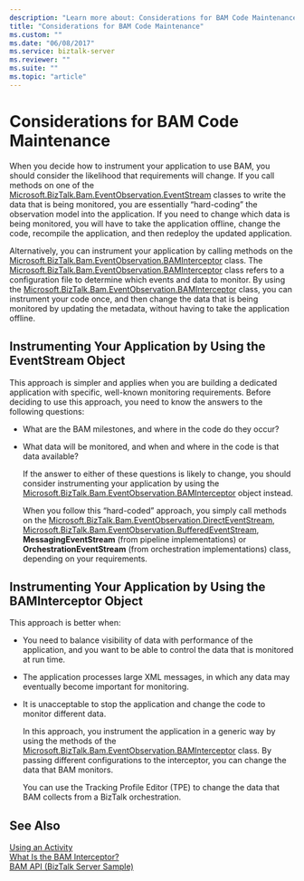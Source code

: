 ```yaml
---
description: "Learn more about: Considerations for BAM Code Maintenance"
title: "Considerations for BAM Code Maintenance"
ms.custom: ""
ms.date: "06/08/2017"
ms.service: biztalk-server
ms.reviewer: ""
ms.suite: ""
ms.topic: "article"
---
```

# Considerations for BAM Code Maintenance

When you decide how to instrument your application to use BAM, you should consider the likelihood that requirements will change. If you call methods on one of the [Microsoft.BizTalk.Bam.EventObservation.EventStream](/dotnet/api/microsoft.biztalk.bam.eventobservation.eventstream) classes to write the data that is being monitored, you are essentially “hard-coding” the observation model into the application. If you need to change which data is being monitored, you will have to take the application offline, change the code, recompile the application, and then redeploy the updated application.  
  
 Alternatively, you can instrument your application by calling methods on the [Microsoft.BizTalk.Bam.EventObservation.BAMInterceptor](/dotnet/api/microsoft.biztalk.bam.eventobservation.baminterceptor) class. The [Microsoft.BizTalk.Bam.EventObservation.BAMInterceptor](/dotnet/api/microsoft.biztalk.bam.eventobservation.baminterceptor) class refers to a configuration file to determine which events and data to monitor. By using the [Microsoft.BizTalk.Bam.EventObservation.BAMInterceptor](/dotnet/api/microsoft.biztalk.bam.eventobservation.baminterceptor) class, you can instrument your code once, and then change the data that is being monitored by updating the metadata, without having to take the application offline.  
  
## Instrumenting Your Application by Using the EventStream Object  
 This approach is simpler and applies when you are building a dedicated application with specific, well-known monitoring requirements. Before deciding to use this approach, you need to know the answers to the following questions:  
  
- What are the BAM milestones, and where in the code do they occur?  
  
- What data will be monitored, and when and where in the code is that data available?  
  
  If the answer to either of these questions is likely to change, you should consider instrumenting your application by using the [Microsoft.BizTalk.Bam.EventObservation.BAMInterceptor](/dotnet/api/microsoft.biztalk.bam.eventobservation.baminterceptor) object instead.  
  
  When you follow this “hard-coded” approach, you simply call methods on the [Microsoft.BizTalk.Bam.EventObservation.DirectEventStream](/dotnet/api/microsoft.biztalk.bam.eventobservation.directeventstream), [Microsoft.BizTalk.Bam.EventObservation.BufferedEventStream](/dotnet/api/microsoft.biztalk.bam.eventobservation.bufferedeventstream), **MessagingEventStream** (from pipeline implementations) or **OrchestrationEventStream** (from orchestration implementations) class, depending on your requirements.  
  
## Instrumenting Your Application by Using the BAMInterceptor Object  
 This approach is better when:  
  
- You need to balance visibility of data with performance of the application, and you want to be able to control the data that is monitored at run time.  
  
- The application processes large XML messages, in which any data may eventually become important for monitoring.  
  
- It is unacceptable to stop the application and change the code to monitor different data.  
  
  In this approach, you instrument the application in a generic way by using the methods of the [Microsoft.BizTalk.Bam.EventObservation.BAMInterceptor](/dotnet/api/microsoft.biztalk.bam.eventobservation.baminterceptor) class. By passing different configurations to the interceptor, you can change the data that BAM monitors.  
  
  You can use the Tracking Profile Editor (TPE) to change the data that BAM collects from a BizTalk orchestration.  
  
## See Also  
 [Using an Activity](../core/using-an-activity.md)   
 [What Is the BAM Interceptor?](../core/what-is-the-bam-interceptor.md)   
 [BAM API (BizTalk Server Sample)](../core/bam-api-biztalk-server-sample.md)
